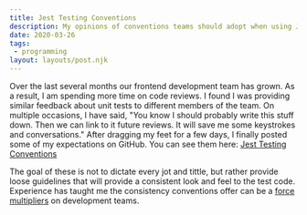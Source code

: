 ```yaml
---
title: Jest Testing Conventions
description: My opinions of conventions teams should adopt when using Jest.
date: 2020-03-26
tags:
 - programming
layout: layouts/post.njk
---
```


Over the last several months our frontend development team has grown. As a result, I am spending more time on code reviews. I found I was providing similar feedback about unit tests to different members of the team. On multiple occasions, I have said, "You know I should probably write this stuff down. Then we can link to it future reviews. It will save me some keystrokes and conversations." After dragging my feet for a few days, I finally posted some of my expectations on GitHub. You can see them here: [Jest Testing Conventions](https://github.com/sleslein/vscode/blob/master/jest-testing-conventions.md) 

The goal of these is not to dictate every jot and tittle, but rather provide loose guidelines that will provide a consistent look and feel to the test code. Experience has taught me the consistency conventions offer can be a [force multipliers](https://ardalis.com/becoming-a-developer-team-force-multiplier/) on development teams.

